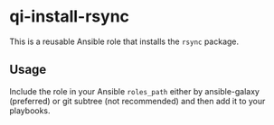 # qi-install-rsync

This is a reusable Ansible role that installs the `rsync` package.

## Usage

Include the role in your Ansible `roles_path` either by ansible-galaxy (preferred) or git subtree (not recommended) and then add it to your playbooks.
